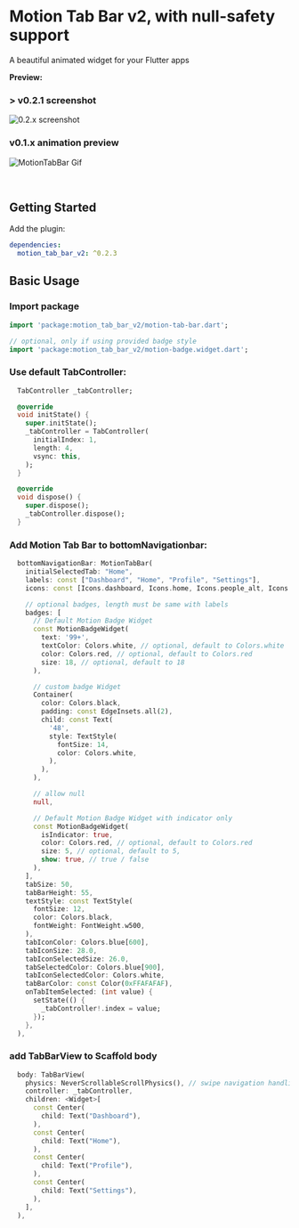 # Motion Tab Bar v2, with null-safety support

A beautiful animated widget for your Flutter apps

**Preview:**

### > v0.2.1 screenshot

![0.2.x screenshot](https://github.com/kimmanwky/Motion-Tab-Bar/blob/master/screenshot2.png?raw=true)

### v0.1.x animation preview

![MotionTabBar Gif](https://github.com/kimmanwky/Motion-Tab-Bar/blob/master/motiontabbar.gif?raw=true)

<br>

## Getting Started

Add the plugin:

```yaml
dependencies:
  motion_tab_bar_v2: ^0.2.3
```

## Basic Usage

### Import package

```dart
import 'package:motion_tab_bar_v2/motion-tab-bar.dart';

// optional, only if using provided badge style
import 'package:motion_tab_bar_v2/motion-badge.widget.dart';
```

### Use default TabController:

```dart
  TabController _tabController;

  @override
  void initState() {
    super.initState();
    _tabController = TabController(
      initialIndex: 1,
      length: 4,
      vsync: this,
    );
  }

  @override
  void dispose() {
    super.dispose();
    _tabController.dispose();
  }
```

### Add Motion Tab Bar to bottomNavigationbar:

```dart
  bottomNavigationBar: MotionTabBar(
    initialSelectedTab: "Home",
    labels: const ["Dashboard", "Home", "Profile", "Settings"],
    icons: const [Icons.dashboard, Icons.home, Icons.people_alt, Icons.settings],

    // optional badges, length must be same with labels
    badges: [
      // Default Motion Badge Widget
      const MotionBadgeWidget(
        text: '99+',
        textColor: Colors.white, // optional, default to Colors.white
        color: Colors.red, // optional, default to Colors.red
        size: 18, // optional, default to 18
      ),

      // custom badge Widget
      Container(
        color: Colors.black,
        padding: const EdgeInsets.all(2),
        child: const Text(
          '48',
          style: TextStyle(
            fontSize: 14,
            color: Colors.white,
          ),
        ),
      ),

      // allow null
      null,

      // Default Motion Badge Widget with indicator only
      const MotionBadgeWidget(
        isIndicator: true,
        color: Colors.red, // optional, default to Colors.red
        size: 5, // optional, default to 5,
        show: true, // true / false
      ),
    ],
    tabSize: 50,
    tabBarHeight: 55,
    textStyle: const TextStyle(
      fontSize: 12,
      color: Colors.black,
      fontWeight: FontWeight.w500,
    ),
    tabIconColor: Colors.blue[600],
    tabIconSize: 28.0,
    tabIconSelectedSize: 26.0,
    tabSelectedColor: Colors.blue[900],
    tabIconSelectedColor: Colors.white,
    tabBarColor: const Color(0xFFAFAFAF),
    onTabItemSelected: (int value) {
      setState(() {
        _tabController!.index = value;
      });
    },
  ),
```

### add TabBarView to Scaffold body

```dart
  body: TabBarView(
    physics: NeverScrollableScrollPhysics(), // swipe navigation handling is not supported
    controller: _tabController,
    children: <Widget>[
      const Center(
        child: Text("Dashboard"),
      ),
      const Center(
        child: Text("Home"),
      ),
      const Center(
        child: Text("Profile"),
      ),
      const Center(
        child: Text("Settings"),
      ),
    ],
  ),
```
